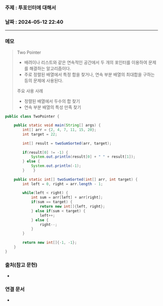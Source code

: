 ### 주제 : 투포인터에 대해서

### 날짜 : 2024-05-12 22:40
----
### 메모
> Two Pointer
> 	- 배려이나 리스트와 같은 연속적인 공간에서 두 개의 포인터를 이용하여 문제를 해결하는 알고리즘이다.
> 	- 주로 정렬된 배열에서 특정 합을 찾거나, 연속 부분 배열의 최대합을 구하는 등의 문제에 사용된다.
> 
> 주요 사용 사례
> 	- 정렬된 배열에서 두수의 합 찾기
> 	- 연속 부분 배열의 특성 만족 찾기
```java
public class TwoPointer {  
  
    public static void main(String[] args) {  
        int[] arr = {2, 4, 7, 11, 15, 20};  
        int target = 22;  
  
        int[] result = twoSumSorted(arr, target);  
  
        if(result[0] != -1) {  
            System.out.println(result[0] + " " + result[1]);  
        } else {  
            System.out.println(-1);  
        }    }  
  
    public static int[] twoSumSorted(int[] arr, int target) {  
        int left = 0, right = arr.length - 1;  
  
        while(left < right) {  
            int sum = arr[left] + arr[right];  
            if(sum == target) {  
                return new int[]{left, right};  
            } else if(sum < target) {  
                left++;  
            } else {  
                right--;  
            }  
        }  
  
        return new int[]{-1, -1};  
    }  
}
```

### 출처(참고 문헌)
-

### 연결 문서
-
